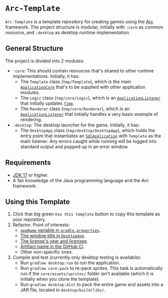 # `Arc-Template`
`Arc-Template` is a template repository for creating games using the [Arc](https://github.com/Anuken/Arc) framework. The project structure is modular, initially with `:core` as common resource, and `:desktop` as desktop runtime implementation.

## General Structure
The project is divided into 2 modules:
- `:core`: This should contain resources that's shared to other runtime implementations. Initially, it has:
  - The `Template` class (`tmp/Template`), which is the main [`ApplicationCore`](https://github.com/Anuken/Arc/blob/v139/arc-core/src/arc/ApplicationCore.java) that's to be supplied with other application modules.
  - The `Logic` class (`tmp/core/Logic`), which is an [`ApplicationListener`](https://github.com/Anuken/Arc/blob/v139/arc-core/src/arc/ApplicationListener.java) that initially updates [`Time`](https://github.com/Anuken/Arc/blob/v139/arc-core/src/arc/util/Time.java).
  - The `Renderer` class (`tmp/core/Renderer`), which is an [`ApplicationListener`](https://github.com/Anuken/Arc/blob/v139/arc-core/src/arc/ApplicationListener.java) that initially handles a very basic example of rendering.
- `:desktop`: The desktop launcher for the game. Initially, it has:
  - The `DesktopApp` class (`tmp/desktop/DesktopApp`), which holds the entry point that instantiates an [`SdlApplication`](https://github.com/Anuken/Arc/blob/v139/backends/backend-sdl/src/arc/backend/sdl/SdlApplication.java) with `Template` as the main listener. Any errors caught while running will be logged into standard output and popped up in an error window.

## Requirements
- [JDK 17](https://adoptium.net/temurin/releases/) or higher.
- A fair knowledge of the Java programming language and the Arc framework.

## Using this Template
1. Click that big green `Use this template` button to copy this template as your repository.
2. Refactor. Point of interests:
    - [`appName` variable in `gradle.properties`](https://github.com/GlennFolker/Arc-Template/blob/master/gradle.properties#L2).
    - [The window title in `DesktopApp`](https://github.com/GlennFolker/Arc-Template/blob/master/desktop/src/tmp/desktop/DesktopApp.java#L14).
    - [The license's year and licensee](https://github.com/GlennFolker/Arc-Template/blob/master/LICENSE#L3).
    - [Artifact name in the GitHub CI](https://github.com/GlennFolker/Arc-Template/blob/master/.github/workflows/push.yml#L22-L23).
    - Other non-specific ones.
3. Compile and test (currently only desktop testing is available):
    - Run `gradlew desktop:run` to run the application.
    - Run `gradlew core:pack` to re-pack sprites. This task is automatically run if the `core/assets/sprites/` folder isn't available (which it is initially when you clone the template).
    - Run `gradlew desktop:dist` to pack the entire game and assets into a JAR file, located in `desktop/build/libs/`.
